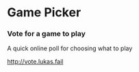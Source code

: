 # Game Picker
### Vote for a game to play
A quick online poll for choosing what to play

http://vote.lukas.fail
